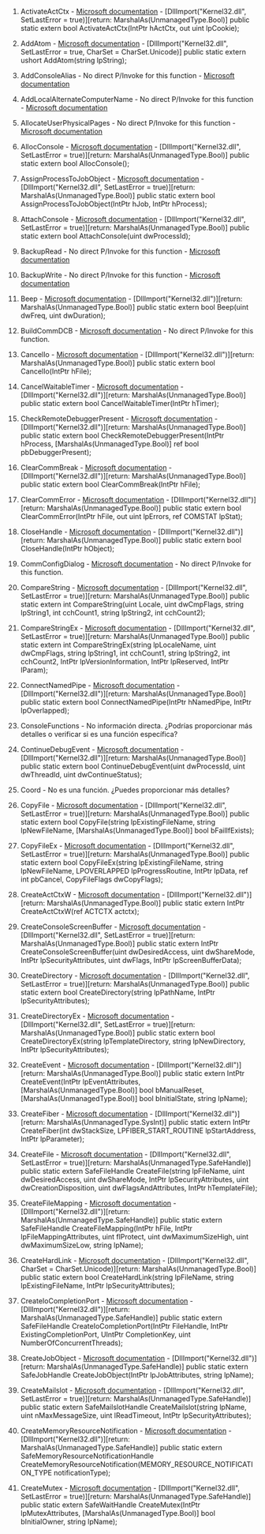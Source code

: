 1. ActivateActCtx - [Microsoft documentation](https://docs.microsoft.com/en-us/windows/win32/api/winbase/nf-winbase-activateactctx) - [DllImport("Kernel32.dll", SetLastError = true)][return: MarshalAs(UnmanagedType.Bool)] public static extern bool ActivateActCtx(IntPtr hActCtx, out uint lpCookie);

2. AddAtom - [Microsoft documentation](https://docs.microsoft.com/en-us/windows/win32/api/winbase/nf-winbase-addatom) - [DllImport("Kernel32.dll", SetLastError = true, CharSet = CharSet.Unicode)] public static extern ushort AddAtom(string lpString);

3. AddConsoleAlias - No direct P/Invoke for this function - [Microsoft documentation](https://docs.microsoft.com/en-us/windows/console/addconsolealias)

4. AddLocalAlternateComputerName - No direct P/Invoke for this function - [Microsoft documentation](https://docs.microsoft.com/en-us/windows/win32/api/winbase/nf-winbase-addlocalalternatecomputername)

5. AllocateUserPhysicalPages - No direct P/Invoke for this function - [Microsoft documentation](https://docs.microsoft.com/en-us/windows/win32/api/memoryapi/nf-memoryapi-allocateuserphysicalpages)

6. AllocConsole - [Microsoft documentation](https://docs.microsoft.com/en-us/windows/console/allocconsole) - [DllImport("Kernel32.dll", SetLastError = true)][return: MarshalAs(UnmanagedType.Bool)] public static extern bool AllocConsole();

7. AssignProcessToJobObject - [Microsoft documentation](https://docs.microsoft.com/en-us/windows/win32/api/winbase/nf-winbase-assignprocesstojobobject) - [DllImport("Kernel32.dll", SetLastError = true)][return: MarshalAs(UnmanagedType.Bool)] public static extern bool AssignProcessToJobObject(IntPtr hJob, IntPtr hProcess);

8. AttachConsole - [Microsoft documentation](https://docs.microsoft.com/en-us/windows/console/attachconsole) - [DllImport("Kernel32.dll", SetLastError = true)][return: MarshalAs(UnmanagedType.Bool)] public static extern bool AttachConsole(uint dwProcessId);

9. BackupRead - No direct P/Invoke for this function - [Microsoft documentation](https://docs.microsoft.com/en-us/windows/win32/api/winbase/nf-winbase-backupread)

10. BackupWrite - No direct P/Invoke for this function - [Microsoft documentation](https://docs.microsoft.com/en-us/windows/win32/api/winbase/nf-winbase-backupwrite)

11. Beep - [Microsoft documentation](https://docs.microsoft.com/en-us/windows/win32/api/winbase/nf-winbase-beep) - [DllImport("Kernel32.dll")][return: MarshalAs(UnmanagedType.Bool)] public static extern bool Beep(uint dwFreq, uint dwDuration);

12. BuildCommDCB - [Microsoft documentation](https://docs.microsoft.com/en-us/windows/win32/api/winbase/nf-winbase-buildcommdcb) - No direct P/Invoke for this function.

13. CancelIo - [Microsoft documentation](https://docs.microsoft.com/en-us/windows/win32/api/fileapi/nf-fileapi-cancelio) - [DllImport("Kernel32.dll")][return: MarshalAs(UnmanagedType.Bool)] public static extern bool CancelIo(IntPtr hFile);

14. CancelWaitableTimer - [Microsoft documentation](https://docs.microsoft.com/en-us/windows/win32/api/synchapi/nf-synchapi-cancelwaitabletimer) - [DllImport("Kernel32.dll")][return: MarshalAs(UnmanagedType.Bool)] public static extern bool CancelWaitableTimer(IntPtr hTimer);

15. CheckRemoteDebuggerPresent - [Microsoft documentation](https://docs.microsoft.com/en-us/windows/win32/api/processthreadsapi/nf-processthreadsapi-checkremotedebuggerpresent) - [DllImport("Kernel32.dll")][return: MarshalAs(UnmanagedType.Bool)] public static extern bool CheckRemoteDebuggerPresent(IntPtr hProcess, [MarshalAs(UnmanagedType.Bool)] ref bool pbDebuggerPresent);

16. ClearCommBreak - [Microsoft documentation](https://docs.microsoft.com/en-us/windows/win32/api/winbase/nf-winbase-clearcommbreak) - [DllImport("Kernel32.dll")][return: MarshalAs(UnmanagedType.Bool)] public static extern bool ClearCommBreak(IntPtr hFile);

17. ClearCommError - [Microsoft documentation](https://docs.microsoft.com/en-us/windows/win32/api/winbase/nf-winbase-clearcommerror) - [DllImport("Kernel32.dll")][return: MarshalAs(UnmanagedType.Bool)] public static extern bool ClearCommError(IntPtr hFile, out uint lpErrors, ref COMSTAT lpStat);

18. CloseHandle - [Microsoft documentation](https://docs.microsoft.com/en-us/windows/win32/api/handleapi/nf-handleapi-closehandle) - [DllImport("Kernel32.dll")][return: MarshalAs(UnmanagedType.Bool)] public static extern bool CloseHandle(IntPtr hObject);

19. CommConfigDialog - [Microsoft documentation](https://docs.microsoft.com/en-us/windows/win32/api/winbase/nf-winbase-commconfigdialog) - No direct P/Invoke for this function.

20. CompareString - [Microsoft documentation](https://docs.microsoft.com/en-us/windows/win32/api/stringapiset/nf-stringapiset-comparestring) - [DllImport("Kernel32.dll", SetLastError = true)][return: MarshalAs(UnmanagedType.Bool)] public static extern int CompareString(uint Locale, uint dwCmpFlags, string lpString1, int cchCount1, string lpString2, int cchCount2);

21. CompareStringEx - [Microsoft documentation](https://docs.microsoft.com/en-us/windows/win32/api/stringapiset/nf-stringapiset-comparestringex) - [DllImport("Kernel32.dll", SetLastError = true)][return: MarshalAs(UnmanagedType.Bool)] public static extern int CompareStringEx(string lpLocaleName, uint dwCmpFlags, string lpString1, int cchCount1, string lpString2, int cchCount2, IntPtr lpVersionInformation, IntPtr lpReserved, IntPtr lParam);

22. ConnectNamedPipe - [Microsoft documentation](https://docs.microsoft.com/en-us/windows/win32/api/namedpipeapi/nf-namedpipeapi-connectnamedpipe) - [DllImport("Kernel32.dll")][return: MarshalAs(UnmanagedType.Bool)] public static extern bool ConnectNamedPipe(IntPtr hNamedPipe, IntPtr lpOverlapped);

23. ConsoleFunctions - No información directa. ¿Podrías proporcionar más detalles o verificar si es una función específica?

24. ContinueDebugEvent - [Microsoft documentation](https://docs.microsoft.com/en-us/windows/win32/api/debugapi/nf-debugapi-continuedebugevent) - [DllImport("Kernel32.dll")][return: MarshalAs(UnmanagedType.Bool)] public static extern bool ContinueDebugEvent(uint dwProcessId, uint dwThreadId, uint dwContinueStatus);

25. Coord - No es una función. ¿Puedes proporcionar más detalles?

26. CopyFile - [Microsoft documentation](https://docs.microsoft.com/en-us/windows/win32/api/winbase/nf-winbase-copyfile) - [DllImport("Kernel32.dll", SetLastError = true)][return: MarshalAs(UnmanagedType.Bool)] public static extern bool CopyFile(string lpExistingFileName, string lpNewFileName, [MarshalAs(UnmanagedType.Bool)] bool bFailIfExists);

27. CopyFileEx - [Microsoft documentation](https://docs.microsoft.com/en-us/windows/win32/api/winbase/nf-winbase-copyfileex) - [DllImport("Kernel32.dll", SetLastError = true)][return: MarshalAs(UnmanagedType.Bool)] public static extern bool CopyFileEx(string lpExistingFileName, string lpNewFileName, LPOVERLAPPED lpProgressRoutine, IntPtr lpData, ref int pbCancel, CopyFileFlags dwCopyFlags);

28. CreateActCtxW - [Microsoft documentation](https://docs.microsoft.com/en-us/windows/win32/api/winbase/nf-winbase-createactctxw) - [DllImport("Kernel32.dll")][return: MarshalAs(UnmanagedType.Bool)] public static extern IntPtr CreateActCtxW(ref ACTCTX actctx);

29. CreateConsoleScreenBuffer - [Microsoft documentation](https://docs.microsoft.com/en-us/windows/console/createconsolescreenbuffer) - [DllImport("Kernel32.dll", SetLastError = true)][return: MarshalAs(UnmanagedType.Bool)] public static extern IntPtr CreateConsoleScreenBuffer(uint dwDesiredAccess, uint dwShareMode, IntPtr lpSecurityAttributes, uint dwFlags, IntPtr lpScreenBufferData);

30. CreateDirectory - [Microsoft documentation](https://docs.microsoft.com/en-us/windows/win32/api/fileapi/nf-fileapi-createdirectory) - [DllImport("Kernel32.dll", SetLastError = true)][return: MarshalAs(UnmanagedType.Bool)] public static extern bool CreateDirectory(string lpPathName, IntPtr lpSecurityAttributes);

31. CreateDirectoryEx - [Microsoft documentation](https://docs.microsoft.com/en-us/windows/win32/api/fileapi/nf-fileapi-createdirectoryex) - [DllImport("Kernel32.dll", SetLastError = true)][return: MarshalAs(UnmanagedType.Bool)] public static extern bool CreateDirectoryEx(string lpTemplateDirectory, string lpNewDirectory, IntPtr lpSecurityAttributes);

32. CreateEvent - [Microsoft documentation](https://docs.microsoft.com/en-us/windows/win32/api/synchapi/nf-synchapi-createeventw) - [DllImport("Kernel32.dll")][return: MarshalAs(UnmanagedType.Bool)] public static extern IntPtr CreateEvent(IntPtr lpEventAttributes, [MarshalAs(UnmanagedType.Bool)] bool bManualReset, [MarshalAs(UnmanagedType.Bool)] bool bInitialState, string lpName);

33. CreateFiber - [Microsoft documentation](https://docs.microsoft.com/en-us/windows/win32/api/processthreadsapi/nf-processthreadsapi-createfiber) - [DllImport("Kernel32.dll")][return: MarshalAs(UnmanagedType.SysInt)] public static extern IntPtr CreateFiber(int dwStackSize, LPFIBER_START_ROUTINE lpStartAddress, IntPtr lpParameter);

34. CreateFile - [Microsoft documentation](https://docs.microsoft.com/en-us/windows/win32/api/fileapi/nf-fileapi-createfile) - [DllImport("Kernel32.dll", SetLastError = true)][return: MarshalAs(UnmanagedType.SafeHandle)] public static extern SafeFileHandle CreateFile(string lpFileName, uint dwDesiredAccess, uint dwShareMode, IntPtr lpSecurityAttributes, uint dwCreationDisposition, uint dwFlagsAndAttributes, IntPtr hTemplateFile);

35. CreateFileMapping - [Microsoft documentation](https://docs.microsoft.com/en-us/windows/win32/api/memoryapi/nf-memoryapi-createfilemappingw) - [DllImport("Kernel32.dll")][return: MarshalAs(UnmanagedType.SafeHandle)] public static extern SafeFileHandle CreateFileMapping(IntPtr hFile, IntPtr lpFileMappingAttributes, uint flProtect, uint dwMaximumSizeHigh, uint dwMaximumSizeLow, string lpName);

36. CreateHardLink - [Microsoft documentation](https://docs.microsoft.com/en-us/windows/win32/api/winbase/nf-winbase-createhardlink) - [DllImport("Kernel32.dll", CharSet = CharSet.Unicode)][return: MarshalAs(UnmanagedType.Bool)] public static extern bool CreateHardLink(string lpFileName, string lpExistingFileName, IntPtr lpSecurityAttributes);

37. CreateIoCompletionPort - [Microsoft documentation](https://docs.microsoft.com/en-us/windows/win32/api/ioapiset/nf-ioapiset-createiocompletionport) - [DllImport("Kernel32.dll")][return: MarshalAs(UnmanagedType.SafeHandle)] public static extern SafeFileHandle CreateIoCompletionPort(IntPtr FileHandle, IntPtr ExistingCompletionPort, UIntPtr CompletionKey, uint NumberOfConcurrentThreads);

38. CreateJobObject - [Microsoft documentation](https://docs.microsoft.com/en-us/windows/win32/api/jobapi2/nf-jobapi2-createjobobjectw) - [DllImport("Kernel32.dll")][return: MarshalAs(UnmanagedType.SafeHandle)] public static extern SafeJobHandle CreateJobObject(IntPtr lpJobAttributes, string lpName);

39. CreateMailslot - [Microsoft documentation](https://docs.microsoft.com/en-us/windows/win32/api/fileapi/nf-fileapi-createmailslotw) - [DllImport("Kernel32.dll", SetLastError = true)][return: MarshalAs(UnmanagedType.SafeHandle)] public static extern SafeMailslotHandle CreateMailslot(string lpName, uint nMaxMessageSize, uint lReadTimeout, IntPtr lpSecurityAttributes);

40. CreateMemoryResourceNotification - [Microsoft documentation](https://docs.microsoft.com/en-us/windows/win32/api/memoryapi/nf-memoryapi-creatememoryresourcenotification) - [DllImport("Kernel32.dll")][return: MarshalAs(UnmanagedType.SafeHandle)] public static extern SafeMemoryResourceNotificationHandle CreateMemoryResourceNotification(MEMORY_RESOURCE_NOTIFICATION_TYPE notificationType);

41. CreateMutex - [Microsoft documentation](https://docs.microsoft.com/en-us/windows/win32/api/synchapi/nf-synchapi-createmutexw) - [DllImport("Kernel32.dll", SetLastError = true)][return: MarshalAs(UnmanagedType.SafeHandle)] public static extern SafeWaitHandle CreateMutex(IntPtr lpMutexAttributes, [MarshalAs(UnmanagedType.Bool)] bool bInitialOwner, string lpName);

